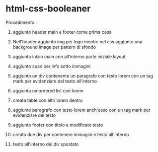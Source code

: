 html-css-booleaner
===

Procedimento :

1. aggiunto header main e footer come prima cosa

2. Nell'header aggiunto img per logo mentre nel css aggiunto una background image per pattern di sfondo

3. aggiunto inizio main con all'interno parte iniziale layout

4. aggiunto span per info sotto immagini 

5. aggiunto un div contenente un paragrafo con testo lorem con un tag mark per evidenziare del testo all'interno

6. aggiunta umordered list con lorem 

7. creata table con altri lorem dentro

8. aggiunto paragrafo con testo lorem anch'esso con un tag mark per evidenziare del testo

9. aggiunto footer con titolo e modificato testo

10. creato due div per contenere immagini e testo all'interno

11. testo all'interno dei div spostato

